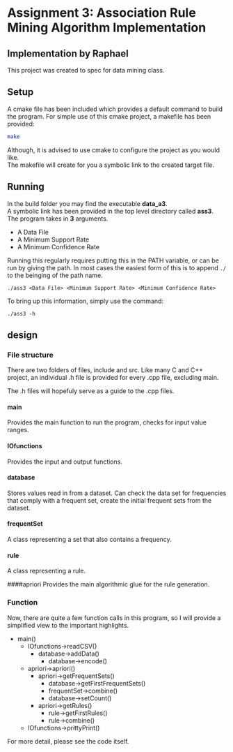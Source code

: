 # Assignment 3: Association Rule Mining Algorithm Implementation

## Implementation by Raphael

This project was created to spec for data mining class.

## Setup
A cmake file has been included which provides a default command to build the program.
For simple use of this cmake project, a makefile has been provided:
```bash
make
```
Although, it is advised to use cmake to configure the project as you would like.  
The makefile will create for you a symbolic link to the created target file.  

## Running

In the build folder you may find the executable **data_a3**.  
A symbolic link has been provided in the top level directory called  **ass3**.  
The program takes in **3** arguments.

* A Data File
* A Minimum Support Rate
* A Minimum Confidence Rate

Running this regularly requires putting this in the PATH variable, or can be run by giving the path.  In most cases the easiest form of this is to append `./` to the beinging of the path name.

```
./ass3 <Data File> <Minimum Support Rate> <Minimum Confidence Rate>
```

To bring up this information, simply use the command:
```
./ass3 -h
```

## design

### File structure
There are two folders of files, include and src.  Like many C and C++ project, an individual .h file is provided for every .cpp file, excluding main.

The .h files will hopefuly serve as a guide to the .cpp files.

#### main
Provides the main function to run the program, checks for input value ranges.

#### IOfunctions
Provides the input and output functions.

#### database
Stores values read in from a dataset.  Can check the data set for frequencies that comply with a frequent set,
create the initial frequent sets from the dataset.

#### frequentSet
A class representing a set that also contains a frequency.

#### rule
A class representing a rule.

####apriori
Provides the main algorithmic glue for the rule generation.

### Function 
Now, there are quite a few function calls in this program, so I will provide a simplified view to the important highlights.

* main()
    * IOfunctions->readCSV()
        * database->addData()
            * database->encode()
    * apriori->apriori()
        * apriori->getFrequentSets()
            * database->getFirstFrequentSets()
            * frequentSet->combine()
            * database->setCount()
        * apriori->getRules()
            * rule->getFirstRules()
            * rule->combine()
    * IOfunctions->prittyPrint()
    
For more detail, please see the code itself.  
        